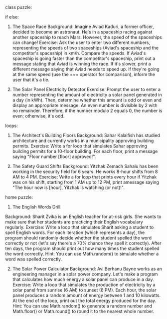 class puzzle:

if else:

1. The Space Race
Background: Imagine Aviad Kaduri, a former officer, decided to become an astronaut. He's in a spaceship racing against another spaceship to reach Mars. However, the speed of the spaceships can change!
Exercise: Ask the user to enter two different numbers, representing the speeds of two spaceships (Aviad's spaceship and the competitor's spaceship) in km/h. Compare the speeds. If Aviad's spaceship is going faster than the competitor's spaceship, print out a message stating that Aviad is winning the race. If it's slower, print a different message saying that Aviad needs to speed up. If they're going at the same speed (use the === operator for comparison), inform the user that it's a tie.

2. The Solar Panel Electricity Detector
Exercise: Prompt the user to enter a number representing the amount of electricity a solar panel generated in a day (in kWh). Then, determine whether this amount is odd or even and display an appropriate message. An even number is divisible by 2 with no remainder. Therefore, if the number modulo 2 equals 0, the number is even; otherwise, it's odd.

loops:

1. The Architect's Building Floors
Background: Sahar Kalaifish has studied architecture and currently works in a municipality approving building permits.
Exercise: Write a for loop that simulates Sahar approving building permits for a 10-floor building. For each floor, print a message saying "Floor number [floor] approved!".

2. The Safety Guard Shifts
Background: Yitzhak Zemach Sahalu has been working in the security field for 6 years. He works 8-hour shifts from 8 AM to 4 PM.
Exercise: Write a for loop that prints every hour if Yitzhak was on his shift, starting from 1 AM up to 12 PM, print amessage saying "The hour now is [hour], Yitzhak is watching (or not)!".


home puzzle:

1. The English Words Drill

Background: Sharit Zvika is an English teacher for at-risk girls. She wants to make sure that her students are practicing their English vocabulary regularly.
Exercise: Write a loop that simulates Sharit asking a student to spell English words. For each iteration (which represents a day), the program should randomly decide whether the student spelled the word correctly or not (let's say there's a 70% chance they spell it correctly). After ten days, the program should print out how many times the student spelled the word correctly.
Hint: You can use Math.random() to simulate whether a word was spelled correctly.

2. The Solar Power Calculator
Background: Avi Berhanu Bayne works as an engineering manager in a solar power company. Let's make a program that calculates how much energy a solar panel can produce in a day.
Exercise: Write a loop that simulates the production of electricity by a solar panel from sunrise (6 AM) to sunset (6 PM). Each hour, the solar panel produces a random amount of energy between 1 and 10 kilowatts. At the end of the loop, print out the total energy produced for the day.
Hint: You can use Math.random() to generate a random number and Math.floor() or Math.round() to round it to the nearest whole number.
